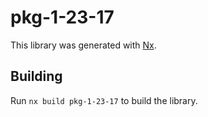 # pkg-1-23-17

This library was generated with [Nx](https://nx.dev).

## Building

Run `nx build pkg-1-23-17` to build the library.
